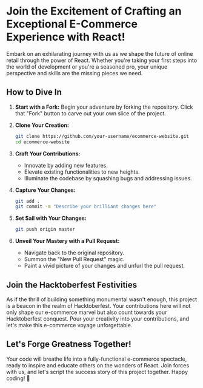 # Join the Excitement of Crafting an Exceptional E-Commerce Experience with React!

Embark on an exhilarating journey with us as we shape the future of online retail through the power of React. Whether you're taking your first steps into the world of development or you're a seasoned pro, your unique perspective and skills are the missing pieces we need.

## How to Dive In

1. **Start with a Fork:** Begin your adventure by forking the repository. Click that "Fork" button to carve out your own slice of the project.

2. **Clone Your Creation:**
   ```bash
   git clone https://github.com/your-username/ecommerce-website.git
   cd ecommerce-website
   ```

3. **Craft Your Contributions:**
   - Innovate by adding new features.
   - Elevate existing functionalities to new heights.
   - Illuminate the codebase by squashing bugs and addressing issues.

4. **Capture Your Changes:**
   ```bash
   git add .
   git commit -m "Describe your brilliant changes here"
   ```

5. **Set Sail with Your Changes:**
   ```bash
   git push origin master
   ```

6. **Unveil Your Mastery with a Pull Request:**
   - Navigate back to the original repository.
   - Summon the "New Pull Request" magic.
   - Paint a vivid picture of your changes and unfurl the pull request.

## Join the Hacktoberfest Festivities

As if the thrill of building something monumental wasn't enough, this project is a beacon in the realm of Hacktoberfest. Your contributions here will not only shape our e-commerce marvel but also count towards your Hacktoberfest conquest. Pour your creativity into your contributions, and let's make this e-commerce voyage unforgettable.

## Let's Forge Greatness Together!

Your code will breathe life into a fully-functional e-commerce spectacle, ready to inspire and educate others on the wonders of React. Join forces with us, and let's script the success story of this project together. Happy coding! 🚀
